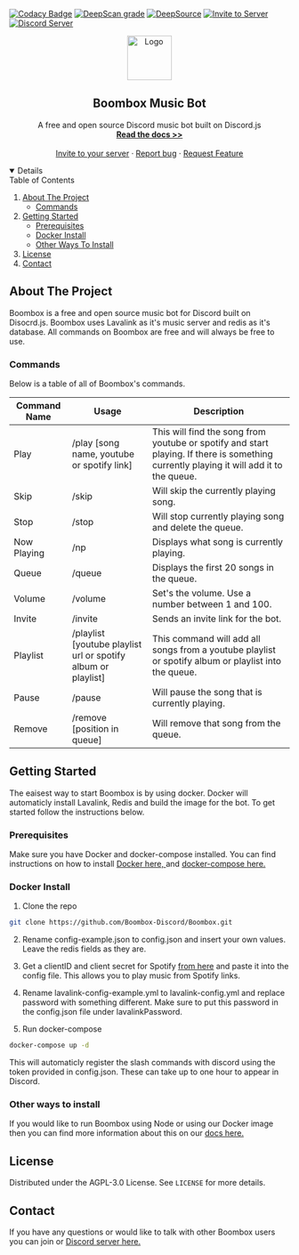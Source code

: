 [![Codacy Badge](https://app.codacy.com/project/badge/Grade/12aec9b09d3442db9d72b07f5988a8e0)](https://www.codacy.com/gh/Boombox-Discord/Boombox/dashboard?utm_source=github.com&utm_medium=referral&utm_content=Boombox-Discord/Boombox&utm_campaign=Badge_Grade)
[![DeepScan grade](https://deepscan.io/api/teams/11492/projects/14622/branches/276517/badge/grade.svg)](https://deepscan.io/dashboard#view=project&tid=11492&pid=14622&bid=276517)
[![DeepSource](https://deepsource.io/gh/Boombox-Discord/Boombox.svg/?label=active+issues&show_trend=true&token=aWXhwOLYoOTzXhDTc8mNzvRk)](https://deepsource.io/gh/Boombox-Discord/Boombox/?ref=repository-badge)
<a href="https://discord.com/api/oauth2/authorize?client_id=678819994250772480&permissions=36785152&scope=bot">
<img src="https://img.shields.io/badge/Invite-to%20your%20server-blue.svg?style=for-the-badge" alt="Invite to Server">
</a>
<a href="https://discord.gg/invite/HKnyEB9">
<img src="https://discordapp.com/api/guilds/770511689258237973/widget.png?style=shield" alt="Discord Server">
</a>

<p align="center">
    <a href="https://github.com/Boombox-Discord/Boombox">
        <img src="https://boomboxdiscord.dev/plasmic/boombox/images/boomboxPfpNewpng.png" alt="Logo" width="80" height="80">
    </a>
    <h2 align="center">Boombox Music Bot</h2>
    <p align="center">
        A free and open source Discord music bot built on Discord.js
        <br>
        <a href="https://docs.boomboxdiscord.dev"><strong>Read the docs >></strong></a>
        <br>
        <br>
        <a href="https://discord.com/api/oauth2/authorize?client_id=678819994250772480&permissions=36785152&scope=bot">Invite to your server</a>
        ·
        <a href="https://github.com/Boombox-Discord/Boombox/issues">Report bug</a>
        ·
        <a href="https://github.com/Boombox-Discord/Boombox/issues"> Request Feature</a>
    </p>
</p>

<details open="open">
    <summery>Table of Contents</summery>
    <ol>
        <li>
            <a href="about-the-project">About The Project</a>
            <ul>
                <li><a href="#commands">Commands</a></li>
            </ul>
        </li>
        <li>
            <a href="#getting-started">Getting Started</a>
            <ul>
                <li><a href="#prerequisites">Prerequisites</a></li>
                <li><a href="#docker-install">Docker Install</a></li>
                <li><a href="#other-ways-to-install">Other Ways To Install</a></li>
            </ul>
        <li><a href="#license">License</a></li>
        <li><a href="#contact">Contact</a></li>
    </ol>
</details>

## About The Project

Boombox is a free and open source music bot for Discord built on Disocrd.js. Boombox uses Lavalink as it's music server and redis as it's database. All commands on Boombox are free and will always be free to use.

### Commands

Below is a table of all of Boombox's commands.

| Command Name | Usage                                                         | Description                                                                                                                             |
| ------------ | ------------------------------------------------------------- | --------------------------------------------------------------------------------------------------------------------------------------- |
| Play         | /play [song name, youtube or spotify link]                    | This will find the song from youtube or spotify and start playing. If there is something currently playing it will add it to the queue. |
| Skip         | /skip                                                         | Will skip the currently playing song.                                                                                                   |
| Stop         | /stop                                                         | Will stop currently playing song and delete the queue.                                                                                  |
| Now Playing  | /np                                                           | Displays what song is currently playing.                                                                                                |
| Queue        | /queue                                                        | Displays the first 20 songs in the queue.                                                                                               |
| Volume       | /volume                                                       | Set's the volume. Use a number between 1 and 100.                                                                                       |
| Invite       | /invite                                                       | Sends an invite link for the bot.                                                                                                       |
| Playlist     | /playlist [youtube playlist url or spotify album or playlist] | This command will add all songs from a youtube playlist or spotify album or playlist into the queue.                                    |
| Pause        | /pause                                                        | Will pause the song that is currently playing.                                                                                          |
| Remove       | /remove [position in queue]                                   | Will remove that song from the queue.                                                                                                   |

## Getting Started

The eaisest way to start Boombox is by using docker. Docker will automaticly install Lavalink, Redis and build the image for the bot. To get started follow the instructions below.

### Prerequisites

Make sure you have Docker and docker-compose installed. You can find instructions on how to install <a href="https://docs.docker.com/docker-for-windows/install/">Docker here, </a> and <a href="https://docs.docker.com/compose/install/"> docker-compose here. </a>

### Docker Install

1.  Clone the repo

```sh
git clone https://github.com/Boombox-Discord/Boombox.git
```

2.  Rename config-example.json to config.json and insert your own values. Leave the redis fields as they are.

3.  Get a clientID and client secret for Spotify [from here](https://developer.spotify.com/dashboard/applications) and paste it into the config file. This allows you to play music from Spotify links.

4.  Rename lavalink-config-example.yml to lavalink-config.yml and replace password with something different. Make sure to put this password in the config.json file under lavalinkPassword.

5.  Run docker-compose

```sh
docker-compose up -d
```

This will automaticly register the slash commands with discord using the token provided in config.json. These can take up to one hour to appear in Discord.

### Other ways to install

If you would like to run Boombox using Node or using our Docker image then you can find more information about this on our <a href="https://docs.boomboxdiscord.dev/installing-boombox"> docs here. </a>

## License

Distributed under the AGPL-3.0 License. See `LICENSE` for more details.

## Contact

If you have any questions or would like to talk with other Boombox users you can join or <a href="https://discord.gg/invite/HKnyEB9"> Discord server here. </a>
